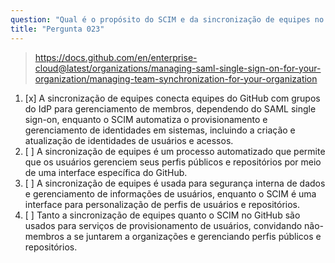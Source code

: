 ```yaml
---
question: "Qual é o propósito do SCIM e da sincronização de equipes no GitHub?"
title: "Pergunta 023"
---
```


> https://docs.github.com/en/enterprise-cloud@latest/organizations/managing-saml-single-sign-on-for-your-organization/managing-team-synchronization-for-your-organization
1. [x] A sincronização de equipes conecta equipes do GitHub com grupos do IdP para gerenciamento de membros, dependendo do SAML single sign-on, enquanto o SCIM automatiza o provisionamento e gerenciamento de identidades em sistemas, incluindo a criação e atualização de identidades de usuários e acessos.
1. [ ] A sincronização de equipes é um processo automatizado que permite que os usuários gerenciem seus perfis públicos e repositórios por meio de uma interface específica do GitHub.
1. [ ] A sincronização de equipes é usada para segurança interna de dados e gerenciamento de informações de usuários, enquanto o SCIM é uma interface para personalização de perfis de usuários e repositórios.
1. [ ] Tanto a sincronização de equipes quanto o SCIM no GitHub são usados para serviços de provisionamento de usuários, convidando não-membros a se juntarem a organizações e gerenciando perfis públicos e repositórios.
